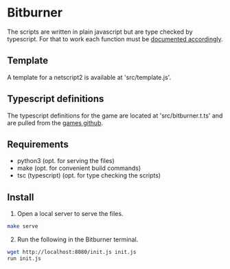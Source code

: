 # Bitburner

The scripts are written in plain javascript but are type checked by typescript.
For that to work each function must be [documented accordingly](https://jsdoc.app/).

## Template

A template for a netscript2 is available at 'src/template.js'.

## Typescript definitions

The typescript definitions for the game are located at 'src/bitburner.t.ts' and
are pulled from the [games github](https://github.com/danielyxie/bitburner/blob/master/src/ScriptEditor/NetscriptDefinitions.d.ts).

## Requirements

- python3 (opt. for serving the files)
- make (opt. for convenient build commands)
- tsc (typescript) (opt. for type checking the scripts)

## Install

1) Open a local server to serve the files.

```bash
make serve
```

2) Run the following in the Bitburner terminal.

```bash
wget http://localhost:8080/init.js init.js
run init.js
```
